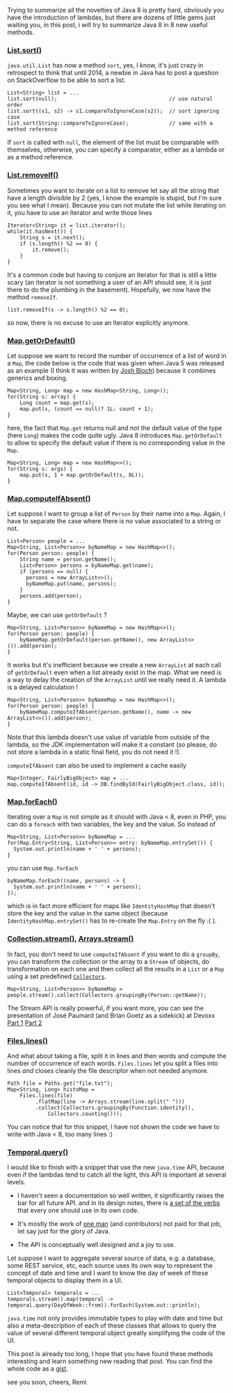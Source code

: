 
Trying to summarize all the novelties of Java 8 is pretty hard, obviously you have the introduction of lambdas, but there are dozens of little gems just waiting you, in this post, i will try to summarize Java 8 in 8 new useful methods.

### [List.sort()](http://download.java.net/jdk8/docs/api/java/util/List.html#sort-java.util.Comparator-)

`java.util.List` has now a method `sort`, yes, I know, it's just crazy in retrospect to think that until 2014, a newbie in Java has to post a question on StackOverflow to be able to sort a list.

```
List<String> list = ...
list.sort(null);                                    // use natural order
list.sort((s1, s2) -> s1.compareToIgnoreCase(s2));  // sort ignoring case
list.sort(String::compareToIgnoreCase);             // same with a method reference
```

If `sort` is called with `null`, the element of the list must be comparable with themselves, otherwise, you can specify a comparator, either as a lambda or as a method reference.


### [List.removeIf()](http://download.java.net/jdk8/docs/api/java/util/Collection.html#removeIf-java.util.function.Predicate-)

Sometimes you want to iterate on a list to remove let say all the string that have a length divisible by 2 (yes, I know the example is stupid, but I'm sure you see what I mean).
Because you can not mutate the list while iterating on it, you have to use an Iterator and write those lines

```
Iterator<String> it = list.iterator();
while(it.hasNext()) {
    String s = it.next();
    if (s.length() %2 == 0) {
        it.remove();
    }
}
```

It's a common code but having to conjure an Iterator for that is still a little scary (an iterator is not something a user of an API should see, it is just there to do the plumbing in the basement).
Hopefully, we now have the method `removeIf`.

```
list.removeIf(s -> s.length() %2 == 0);
```

so now, there is no excuse to use an Iterator explicitly anymore.


### [Map.getOrDefault()](http://download.java.net/jdk8/docs/api/java/util/Map.html#getOrDefault-java.lang.Object-V-)

Let suppose we want to record the number of occurrence of a list of word in a `Map`, the code below is the code that was given when Java 5 was released as an example (I think it was written by [Josh Bloch](https://en.wikipedia.org/wiki/Joshua_Bloch)) because it combines generics and boxing.

```
Map<String, Long> map = new HashMap<String, Long>();
for(String s: array) {
    Long count = map.get(s);
    map.put(s, (count == null)? 1L: count + 1);
}
```

here, the fact that `Map.get` returns null and not the default value of the type (here `Long`) makes the code quite ugly. Java 8 introduces `Map.getOrDefault` to allow to specify the default value if there is no corresponding value in the `Map`.

```
Map<String, Long> map = new HashMap<>();
for(String s: args) {
    map.put(s, 1 + map.getOrDefault(s, 0L));
}
```


### [Map.computeIfAbsent()](http://download.java.net/jdk8/docs/api/java/util/Map.html#computeIfAbsent-K-java.util.function.Function-)

Let suppose I want to group a list of `Person` by their name into a `Map`. Again, I have to separate the case where there is no value associated to a string or not.
   

```
List<Person> people = ...
Map<String, List<Person>> byNameMap = new HashMap<>();
for(Person person: people) {
    String name = person.getName();
    List<Person> persons = byNameMap.get(name);
    if (persons == null) {
      persons = new ArrayList<>();
      byNameMap.put(name, persons);
    }
    persons.add(person);
}
```

Maybe, we can use `getOrDefault` ?

```
Map<String, List<Person>> byNameMap = new HashMap<>();
for(Person person: people) {
    byNameMap.getOrDefault(person.getName(), new ArrayList<>()).add(person);
}
```

It works but it's inefficient because we create a new `ArrayList` at each call of `getOrDefault` even when a list already exist in the map. What we need is a way to delay the creation of the `ArrayList` until we really need it.
A lambda is a delayed calculation ! 

```
Map<String, List<Person>> byNameMap = new HashMap<>();
for(Person person: people) {
    byNameMap.computeIfAbsent(person.getName(), name -> new ArrayList<>()).add(person);
}
```

Note that this lambda doesn't use value of variable from outside of the lambda, so the JDK implementation will make it a constant (so please, do not store a lambda in a static final field, you do not need it !).

`computeIfAbsent` can also be used to implement a cache easily

```
Map<Integer, FairlyBigObject> map = ...
map.computeIfAbsent(id, id -> DB.findById(FairlyBigObject.class, id)); 
```

### [Map.forEach()](http://download.java.net/jdk8/docs/api/java/util/Map.html#forEach-java.util.function.BiConsumer-)

Iterating over a `Map` is not simple as it should with Java < 8, even in PHP, you can do a `foreach` with two variables, the key and the value.
So instead of

```
Map<String, List<Person>> byNameMap = ...
for(Map.Entry<String, List<Person>> entry: byNameMap.entrySet()) {
  System.out.println(name + ' ' + persons);
}
```

you can use `Map.forEach`

```
byNameMap.forEach((name, persons) -> {
  System.out.println(name + ' ' + persons);
});
```

which is in fact more efficient for maps like `IdentityHashMap` that doesn't store the key and the value in the same object (because `IdentityHashMap.entrySet()` has to re-create the `Map.Entry` on the fly :( ).


### [Collection.stream()](http://download.java.net/jdk8/docs/api/java/util/Collection.html#stream--), [Arrays.stream()](http://download.java.net/jdk8/docs/api/java/util/Arrays.html#stream-T:A-)

In fact, you don't need to use `computeIfAbsent` if you want to do a `groupBy`, you can transform the collection or the array to a `Stream` of objects, do transformation on each one and then collect all the results in a `List` or a `Map` using a set predefined [`Collectors`](http://download.java.net/jdk8/docs/api/java/util/stream/Collectors.html). 

```
Map<String, List<Person>> byNameMap =
people.stream().collect(Collectors.groupingBy(Person::getName));
```

The Stream API is really powerful, if you want more, you can see the presentation
of José Paumard (and Brian Goetz as a sidekick) at Devoxx [Part 1](http://parleys.com/play/529356aae4b054cd7d2ef4eb/about) [Part 2](http://parleys.com/play/5293594de4b054cd7d2ef4ec/about)


### [Files.lines()](http://download.java.net/jdk8/docs/api/java/nio/file/Files.html#lines-java.nio.file.Path-)

And what about taking a file, split it in lines and then words and compute the number of occurrence of each words. `Files.lines` let you split a files into lines *and* closes cleanly the file descriptor when not needed anymore.

```
Path file = Paths.get("file.txt");
Map<String, Long> histoMap =
    Files.lines(file)
         .flatMap(line -> Arrays.stream(line.split(" ")))
         .collect(Collectors.groupingBy(Function.identity(),
             Collectors.counting()));
```

You can notice that for this snippet, I have not shown the code we have to write with Java < 8, too many lines :)


### [Temporal.query()](http://download.java.net/jdk8/docs/api/java/time/temporal/TemporalAccessor.html#query-java.time.temporal.TemporalQuery-)

I would like to finish with a snippet that use the new `java.time` API, because even if the lambdas tend to catch all the light, this API is important at several levels.

  * I haven't seen a documentation so well written,
    it significantly raises the bar for all future API.
    and in its design notes, there is [a set of the verbs](http://download.java.net/jdk8/docs/api/java/time/package-summary.html)
    that every one should use in its own code.

  * It's mostly the work of [one man](http://blog.joda.org/) (and contributors)
    not paid for that job, let say just for the glory of Java. 

  * The API is conceptually well designed and a joy to use.

Let suppose I want to aggregate several source of data, e.g. a database, some REST service, etc, each source uses its own way to represent the concept of date and time and I want to know the day of week of these temporal objects to display them in a UI.

```
List<Temporal> temporals = ...
temporals.stream().map(temporal -> temporal.query(DayOfWeek::from)).forEach(System.out::println);
```

`java.time` not only provides immutable types to play with date and time but also a meta-description of each of these classes that allows to query the value of several different temporal object greatly simplifying the code of the UI. 


This post is already too long, I hope that you have found these methods interesting and learn something new reading that post. You can find the whole code as a [gist](https://gist.github.com/forax/8684788).


see you soon, cheers,
Remi
